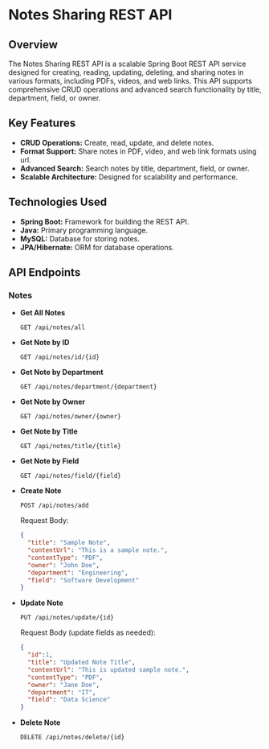 # Notes Sharing REST API

## Overview

The Notes Sharing REST API is a scalable Spring Boot REST API service designed for creating, reading, updating, deleting, and sharing notes in various formats, including PDFs, videos, and web links. This API supports comprehensive CRUD operations and advanced search functionality by title, department, field, or owner.

## Key Features

- **CRUD Operations:** Create, read, update, and delete notes.
- **Format Support:** Share notes in PDF, video, and web link formats using url.
- **Advanced Search:** Search notes by title, department, field, or owner.
- **Scalable Architecture:** Designed for scalability and performance.

## Technologies Used

- **Spring Boot:** Framework for building the REST API.
- **Java:** Primary programming language.
- **MySQL:** Database for storing notes.
- **JPA/Hibernate:** ORM for database operations.

## API Endpoints

### Notes

- **Get All Notes**
    ```http
    GET /api/notes/all
    ```

- **Get Note by ID**
    ```http
    GET /api/notes/id/{id}
    ```
- **Get Note by Department**
    ```http
    GET /api/notes/department/{department}
    ```
- **Get Note by Owner**
    ```http
    GET /api/notes/owner/{owner}
    ```
- **Get Note by Title**
    ```http
    GET /api/notes/title/{title}
    ```
- **Get Note by Field**
    ```http
    GET /api/notes/field/{field}
    ```

- **Create Note**
    ```http
    POST /api/notes/add
    ```
    Request Body:
    ```json
    {
      "title": "Sample Note",
      "contentUrl": "This is a sample note.",
      "contentType": "PDF",
      "owner": "John Doe",
      "department": "Engineering",
      "field": "Software Development"
    }
    ```

- **Update Note**
    ```http
    PUT /api/notes/update/{id}
    ```
    Request Body (update fields as needed):
    ```json
    {
      "id":1,
      "title": "Updated Note Title",
      "contentUrl": "This is updated sample note.",
      "contentType": "PDF",
      "owner": "Jane Doe",
      "department": "IT",
      "field": "Data Science"
    }
    ```

- **Delete Note**
    ```http
    DELETE /api/notes/delete/{id}
    ```
